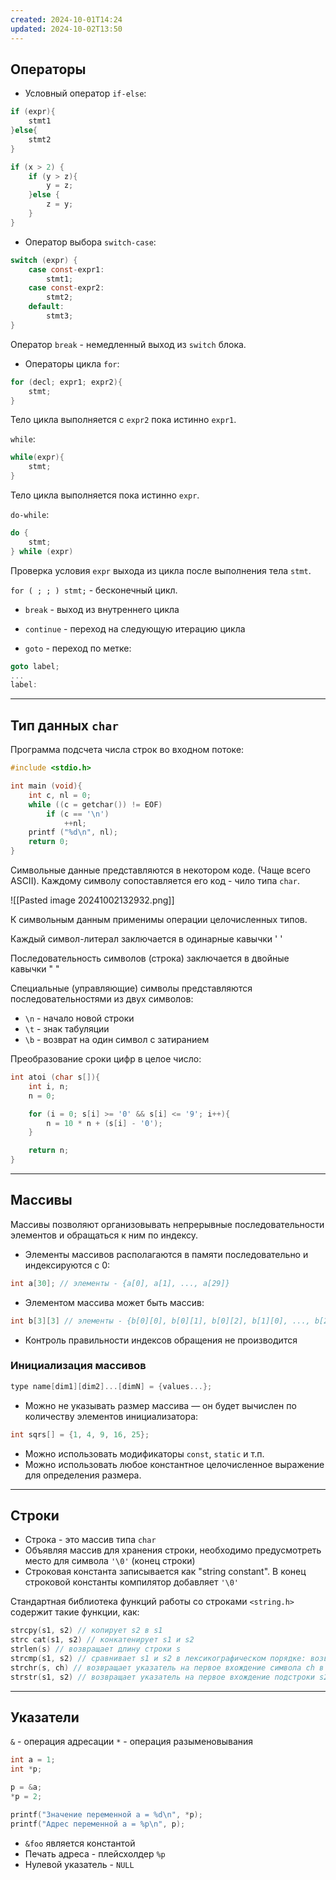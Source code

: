 ```yaml
---
created: 2024-10-01T14:24
updated: 2024-10-02T13:50
---
```

## Операторы

- Условный оператор `if-else`:
```c
if (expr){
	stmt1
}else{
	stmt2
}
```

```c
if (x > 2) {
	if (y > z){
		y = z;
	}else {
		z = y;
	}
}
```

- Оператор выбора `switch-case`:
```c
switch (expr) {
	case const-expr1:
		stmt1;
	case const-expr2:
		stmt2;
	default:
		stmt3;
}
```
Оператор `break` - немедленный выход из `switch` блока.

- Операторы цикла
`for`:
```c
for (decl; expr1; expr2){
	stmt;
}
```
Тело цикла выполняется с `expr2` пока истинно `expr1`.

`while`:
```c
while(expr){
	stmt;
}
```
Тело цикла выполняется пока истинно `expr`.

`do-while`:
```c
do {
	stmt;
} while (expr)
```
Проверка условия `expr` выхода из цикла после выполнения тела `stmt`.

`for ( ; ; ) stmt;` - бесконечный цикл.

- `break` - выход из внутреннего цикла

- `continue` - переход на следующую итерацию цикла

- `goto` - переход по метке:
```c
goto label;
...
label:
```

---

## Тип данных `char`

Программа подсчета числа строк во входном потоке:
```c
#include <stdio.h>

int main (void){
	int c, nl = 0;
	while ((c = getchar()) != EOF)
		if (c == '\n')
			++nl;
	printf ("%d\n", nl);
	return 0;
}
```

Символьные данные представляются в некотором коде. (Чаще всего ASCII). Каждому символу сопоставляется его код - чило типа `char`.

![[Pasted image 20241002132932.png]]

К символьным данным применимы операции целочисленных типов.

Каждый символ-литерал заключается в одинарные кавычки ' '

Последовательность символов (строка) заключается в двойные кавычки " "

Специальные (управляющие) символы представляются последовательностями из двух символов:
- `\n` - начало новой строки
- `\t` - знак табуляции
- `\b` - возврат на один символ с затиранием

Преобразование сроки цифр в целое число:
```c
int atoi (char s[]){
	int i, n;
	n = 0;

	for (i = 0; s[i] >= '0' && s[i] <= '9'; i++){
		n = 10 * n + (s[i] - '0');
	}

	return n;
}
```

--- 

## Массивы

Массивы позволяют организовывать непрерывные последовательности элементов и обращаться к ним по индексу.

- Элементы массивов располагаются в памяти последовательно и индексируются с 0:
```c
int a[30]; // элементы - {a[0], a[1], ..., a[29]}
```

- Элементом массива может быть массив:
```c
int b[3][3] // элементы - {b[0][0], b[0][1], b[0][2], b[1][0], ..., b[2][2]}
```

- Контроль правильности индексов обращения не производится

### Инициализация массивов

```c
type name[dim1][dim2]...[dimN] = {values...};
```

- Можно не указывать размер массива — он будет вычислен по количеству элементов инициализатора:
```c
int sqrs[] = {1, 4, 9, 16, 25};
```

- Можно использовать модификаторы `const`, `static` и т.п.
- Можно использовать любое константное целочисленное выражение для определения размера.

---

## Строки

- Строка - это массив типа `char`
- Объявляя массив для хранения строки, необходимо предусмотреть место для символа `'\0'` (конец строки)
- Строковая константа записывается как "string constant". В конец строковой константы компилятор добавляет `'\0'`

Стандартная библиотека функций работы со строками `<string.h>` содержит такие функции, как:
```c
strcpy(s1, s2) // копирует s2 в s1
strc cat(s1, s2) // конкатенирует s1 и s2
strlen(s) // возвращает длину строки s
strcmp(s1, s2) // сравнивает s1 и s2 в лексикографическом порядке: возвращает значение выражения (s1 < s2)
strchr(s, ch) // возвращает указатель на первое вхождение символа ch в s
strstr(s1, s2) // возвращает указатель на первое вхождение подстроки s2 в s1
```

---

## Указатели

`&` - операция адресации
`*` - операция разыменовывания

```c
int a = 1;
int *p;

p = &a;
*p = 2;

printf("Значение переменной a = %d\n", *p); 
printf("Адрес переменной a = %p\n", p);
```

- `&foo` является константой
- Печать адреса - плейсхолдер `%p`
- Нулевой указатель - `NULL`